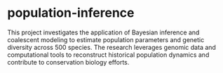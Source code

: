 # population-inference
This project investigates the application of Bayesian inference and coalescent modeling to estimate population parameters and genetic diversity across 500 species. 
The research leverages genomic data and computational tools to reconstruct historical population dynamics and contribute to conservation biology efforts.

